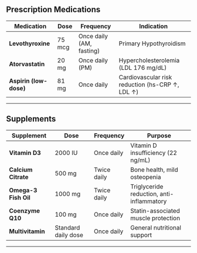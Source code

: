 
## Prescription Medications

| Medication                | Dose                | Frequency           | Indication                        |
|---------------------------|---------------------|---------------------|-----------------------------------|
| **Levothyroxine**         | 75 mcg              | Once daily (AM, fasting) | Primary Hypothyroidism            |
| **Atorvastatin**          | 20 mg               | Once daily (PM)     | Hypercholesterolemia (LDL 176 mg/dL) |
| **Aspirin (low-dose)**    | 81 mg               | Once daily          | Cardiovascular risk reduction (hs-CRP ↑, LDL ↑) |

---

## Supplements

| Supplement                 | Dose                | Frequency           | Purpose                           |
|----------------------------|---------------------|---------------------|-----------------------------------|
| **Vitamin D3**             | 2000 IU             | Once daily          | Vitamin D insufficiency (22 ng/mL) |
| **Calcium Citrate**        | 500 mg              | Twice daily         | Bone health, mild osteopenia      |
| **Omega-3 Fish Oil**       | 1000 mg             | Twice daily         | Triglyceride reduction, anti-inflammatory |
| **Coenzyme Q10**           | 100 mg              | Once daily          | Statin-associated muscle protection |
| **Multivitamin**           | Standard daily dose | Once daily          | General nutritional support       |

---
 
